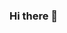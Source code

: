### Hi there 👋

<!--
**goldenll/goldenll** is a ✨ _special_ ✨ repository because its `README.md` (this file) appears on your GitHub profile.

Here are some ideas to get you started:

- 🔭 I’m currently working on ... the Turing School Back End Engineering curriculum (current Mod 3 student)
- 🌱 I’m currently learning ... how to create professional Rails applications, consuming third party APIs, creating APIs, and memoization
- 💬 Ask me about ... hiking in Colorado
- 📫 How to reach me: ... [LinkedIn](https://www.linkedin.com/in/goldenll/)
- 😄 Pronouns: ... she/her/hers
- ⚡ Fun fact: ... I've never had a cup of coffee
-->
